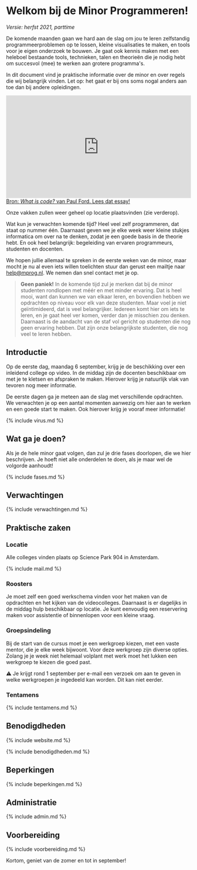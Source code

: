 # Welkom bij de Minor Programmeren!

*Versie: herfst 2021, parttime*

De komende maanden gaan we hard aan de slag om jou te leren zelfstandig programmeerproblemen op te lossen, kleine visualisaties te maken, en tools voor je eigen onderzoek te bouwen. Je gaat ook kennis maken met een heleboel bestaande tools, technieken, talen en theorieën die je nodig hebt om succesvol (mee) te werken aan grotere programma's.

In dit document vind je praktische informatie over de minor en over regels die wij belangrijk vinden. Let op: het gaat er bij ons soms nogal anders aan toe dan bij andere opleidingen.

<iframe style="width:100%; height: 280px;" src="https://player.vimeo.com/video/130987431?color=ff9933&title=0&byline=0&portrait=0" frameborder="0" webkitallowfullscreen mozallowfullscreen allowfullscreen></iframe>
<a href="http://www.bloomberg.com/graphics/2015-paul-ford-what-is-code/">
Bron: <em>What is code?</em> van Paul Ford. Lees dat essay!</a>

Onze vakken zullen weer geheel op locatie plaatsvinden (zie verderop).

Wat kun je verwachten komende tijd? Heel veel zelf programmeren, dat staat op nummer één. Daarnaast geven we je elke week weer kleine stukjes informatica om over na te denken, zodat je een goede basis in de theorie hebt. En ook heel belangrijk: begeleiding van ervaren programmeurs, studenten en docenten.

We hopen jullie allemaal te spreken in de eerste weken van de minor, maar mocht je nu al even iets willen toelichten stuur dan gerust een mailtje naar <help@mprog.nl>. We nemen dan snel contact met je op.

> **Geen paniek!** In de komende tijd zul je merken dat bij de minor studenten rondlopen met méér en met minder ervaring. Dat is heel mooi, want dan kunnen we van elkaar leren, en bovendien hebben we opdrachten op niveau voor elk van deze studenten. Maar voel je niet geïntimideerd, dat is veel belangrijker. Iedereen komt hier om iets te leren, en je gaat heel ver komen, verder dan je misschien zou denken. Daarnaast is de aandacht van de staf vol gericht op studenten die nog geen ervaring hebben. Dat zijn onze belangrijkste studenten, die nog veel te leren hebben.

## Introductie

Op de eerste dag, maandag 6 september, krijg je de beschikking over een inleidend college op video. In de middag zijn de docenten beschikbaar om met je te kletsen en afspraken te maken. Hierover krijg je natuurlijk vlak van tevoren nog meer informatie.

De eerste dagen ga je meteen aan de slag met verschillende opdrachten. We verwachten je op een aantal momenten aanwezig om hier aan te werken en een goede start te maken. Ook hierover krijg je vooraf meer informatie!

{% include virus.md %}

## Wat ga je doen?

Als je de hele minor gaat volgen, dan zul je drie fases doorlopen, die we hier beschrijven. Je hoeft niet alle onderdelen te doen, als je maar wel de volgorde aanhoudt!

{% include fases.md %}

## Verwachtingen

{% include verwachtingen.md %}

## Praktische zaken

### Locatie

Alle colleges vinden plaats op Science Park 904 in Amsterdam.

{% include mail.md %}

### Roosters

Je moet zelf een goed werkschema vinden voor het maken van de opdrachten en het kijken van de videocolleges. Daarnaast is er dagelijks in de middag hulp beschikbaar op locatie. Je kunt eenvoudig een reservering maken voor assistentie of binnenlopen voor een kleine vraag.

### Groepsindeling

Bij de start van de cursus moet je een werkgroep kiezen, met een vaste mentor, die je elke week bijwoont. Voor deze werkgroep zijn diverse opties. Zolang je je week niet helemaal volplant met werk moet het lukken een werkgroep te kiezen die goed past.

⚠︎ Je krijgt rond 1 september per e-mail een verzoek om aan te geven in welke werkgroepen je ingedeeld kan worden. Dit kan niet eerder.

### Tentamens

{% include tentamens.md %}

## Benodigdheden

{% include website.md %}

{% include benodigdheden.md %}

## Beperkingen

{% include beperkingen.md %}

## Administratie

{% include admin.md %}

## Voorbereiding

{% include voorbereiding.md %}

Kortom, geniet van de zomer en tot in september!
